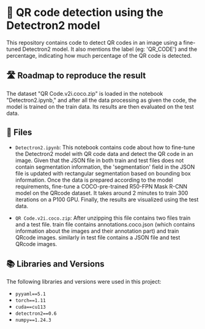 # 📱 QR code detection using the Detectron2 model

This repository contains code to detect QR codes in an image using a fine-tuned Detectron2 model. It also mentions the label (eg: 'QR_CODE') and the percentage, indicating how much percentage of the QR code is detected.

## 🛣️ Roadmap to reproduce the result

The dataset "QR Code.v2i.coco.zip" is loaded in the notebook "Detectron2.ipynb," and after all the data processing as given the code, the model is trained on the train data. Its results are then evaluated on the test data.

## 📝 Files

* `Detectron2.ipynb`: This notebook contains code about how to fine-tune the Detectron2 model with QR code data and detect the QR code in an image. Given that the JSON file in both train and test files does not contain segmentation information, the 'segmentation' field in the JSON file is updated with rectangular segmentation based on bounding box information. Once the data is prepared according to the model requirements, fine-tune a COCO-pre-trained R50-FPN Mask R-CNN model on the QRcode dataset. It takes around 2 minutes to train 300 iterations on a P100 GPU. Finally, the results are visualized using the test data.
  
* `QR Code.v2i.coco.zip`: After unzipping this file contains two files train and a test file. train file contains annotations.coco.json (which contains information about the images and their annotation part) and train QRcode images. similarly in test file contains a JSON file and test QRcode images.

## 📚 Libraries and Versions

The following libraries and versions were used in this project:

* `pyyaml==5.1`
* `torch==1.11`
* `cuda==cu113`
* `detectron2==0.6`
* `numpy==1.24.3`
